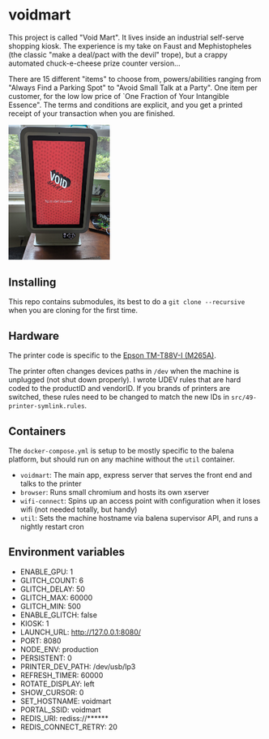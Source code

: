 # voidmart

This project is called "Void Mart". It lives inside an industrial self-serve shopping kiosk. The experience is my take on Faust and Mephistopheles (the classic "make a deal/pact with the devil" trope), but a crappy automated chuck-e-cheese prize counter version...

There are 15 different "items" to choose from, powers/abilities ranging from "Always Find a Parking Spot" to "Avoid Small Talk at a Party". One item per customer, for the low low price of `One Fraction of Your Intangible Essence". The terms and conditions are explicit, and you get a printed receipt of your transaction when you are finished.

<img src="https://raw.githubusercontent.com/nucleardreamer/voidmart/main/voidmart.jpg" width="200">

## Installing

This repo contains submodules, its best to do a `git clone --recursive` when you are cloning for the first time.

## Hardware

The printer code is specific to the [Epson TM-T88V-I (M265A)](https://epson.com/For-Work/POS-System-Devices/POS-Printers/OmniLink-TM-T88VI-Single-station-Thermal-Receipt-Printer/p/C31CE94061).

The printer often changes devices paths in `/dev` when the machine is unplugged (not shut down properly). I wrote UDEV rules that are hard coded to the productID and vendorID. If you brands of printers are switched, these rules need to be changed to match the new IDs in `src/49-printer-symlink.rules`.

## Containers

The `docker-compose.yml` is setup to be mostly specific to the balena platform, but should run on any machine without the `util` container.

- `voidmart`: The main app, express server that serves the front end and talks to the printer
- `browser`: Runs small chromium and hosts its own xserver
- `wifi-connect`: Spins up an access point with configuration when it loses wifi (not needed totally, but handy)
- `util`: Sets the machine hostname via balena supervisor API, and runs a nightly restart cron

## Environment variables

- ENABLE_GPU: 1
- GLITCH_COUNT: 6
- GLITCH_DELAY: 50
- GLITCH_MAX: 60000
- GLITCH_MIN: 500
- ENABLE_GLITCH: false
- KIOSK: 1
- LAUNCH_URL: http://127.0.0.1:8080/
- PORT: 8080
- NODE_ENV: production
- PERSISTENT: 0
- PRINTER_DEV_PATH: /dev/usb/lp3
- REFRESH_TIMER: 60000
- ROTATE_DISPLAY: left
- SHOW_CURSOR: 0
- SET_HOSTNAME: voidmart
- PORTAL_SSID: voidmart
- REDIS_URI: rediss://******
- REDIS_CONNECT_RETRY: 20
